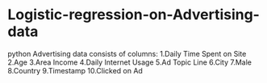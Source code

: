 # Logistic-regression-on-Advertising-data
python
Advertising data consists of columns: 
1.Daily Time Spent on Site
2.Age
3.Area Income
4.Daily Internet Usage
5.Ad Topic Line
6.City
7.Male
8.Country
9.Timestamp
10.Clicked on Ad
